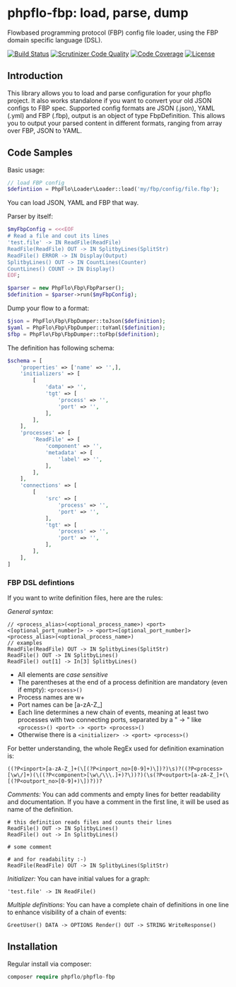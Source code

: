 # phpflo-fbp: load, parse, dump
Flowbased programming protocol (FBP) config file loader, using the FBP domain specific language (DSL).

[![Build Status](https://travis-ci.org/phpflo/phpflo-fbp.svg?branch=master)](https://travis-ci.org/phpflo)
[![Scrutinizer Code Quality](https://scrutinizer-ci.com/g/phpflo/phpflo-fbp/badges/quality-score.png?b=master)](https://scrutinizer-ci.com/g/phpflo/phpflo-fbp/?branch=master)
[![Code Coverage](https://scrutinizer-ci.com/g/phpflo/phpflo-fbp/badges/coverage.png?b=master)](https://scrutinizer-ci.com/g/phpflo/phpflo-fbp/?branch=master)
[![License](http://img.shields.io/:license-mit-blue.svg)](http://doge.mit-license.org)


## Introduction

This library allows you to load and parse configuration for your phpflo project. It also works standalone if you want to convert your old JSON configs to FBP spec.
Supported config formats are JSON (.json), YAML (.yml) and FBP (.fbp), output is an object of type FbpDefinition. This allows you to output your parsed content in different formats, ranging from array over FBP, JSON to YAML.

## Code Samples

Basic usage:
```php
// load FBP config
$defintiion = PhpFlo\Loader\Loader::load('my/fbp/config/file.fbp');
```
You can load JSON, YAML and FBP that way.

Parser by itself:
```php
$myFbpConfig = <<<EOF
# Read a file and cout its lines
'test.file' -> IN ReadFile(ReadFile)
ReadFile(ReadFile) OUT -> IN SplitbyLines(SplitStr)
ReadFile() ERROR -> IN Display(Output)
SplitbyLines() OUT -> IN CountLines(Counter)
CountLines() COUNT -> IN Display()
EOF;

$parser = new PhpFlo\Fbp\FbpParser();
$definition = $parser->run($myFbpConfig);
```
Dump your flow to a format:
```php
$json = PhpFlo\Fbp\FbpDumper::toJson($definition);
$yaml = PhpFlo\Fbp\FbpDumper::toYaml($definition);
$fbp = PhpFlo\Fbp\FbpDumper::toFbp($definition);
```

The definition has following schema:
```php
$schema = [
    'properties' => ['name' => '',],
    'initializers' => [
        [
            'data' => '',
            'tgt' => [
                'process' => '',
                'port' => '',
            ],
        ],
    ],
    'processes' => [
        'ReadFile' => [
            'component' => '',
            'metadata' => [
                'label' => '',
            ],
        ],
    ],
    'connections' => [
        [
            'src' => [
                'process' => '',
                'port' => '',
            ],
            'tgt' => [
                'process' => '',
                'port' => '',
            ],
        ],
    ],
]
```
### FBP DSL defintions

If you want to write definition files, here are the rules:

*General syntax*:
```
// <process_alias>(<optional_process_name>) <port><[optional_port_number]> -> <port><[optional_port_number]> <process_alias>(<optional_process_name>)
// examples
ReadFile(ReadFile) OUT -> IN SplitbyLines(SplitStr)
ReadFile() OUT -> IN SplitbyLines()
ReadFile() out[1] -> In[3] SplitbyLines()
```
* All elements are _case sensitive_
* The parentheses at the end of a process definition are mandatory (even if empty): ```<process>()```
* Process names are w+
* Port names can be [a-zA-Z_]
* Each line determines a new chain of events, meaning at least two processes with two connecting ports, separated by a " -> " like ```<process>() <port> -> <port> <process>()```
* Otherwise there is a ```<initializer> -> <port> <process>()```

For better understanding, the whole RegEx used for definition examination is:
```
((?P<inport>[a-zA-Z_]+(\[(?P<inport_no>[0-9]+)\])?)\s)?((?P<process>[\w\/]+)(\((?P<component>[\w\/\\\.]+)?\))?)(\s(?P<outport>[a-zA-Z_]+(\[(?P<outport_no>[0-9]+)\])?))?
```
*Comments:*
You can add comments and empty lines for better readability and documentation. If you have a comment in the first line, it will be used as name of the definition.
```
# this definition reads files and counts their lines
ReadFile() OUT -> IN SplitbyLines()
ReadFile() out -> In SplitbyLines()

# some comment

# and for readability :-)
ReadFile(ReadFile) OUT -> IN SplitbyLines(SplitStr)
```

*Initializer:*
You can have initial values for a graph:
```
'test.file' -> IN ReadFile()
```

*Multiple definitions*:
You can have a complete chain of definitions in one line to enhance visibility of a chain of events:
```
GreetUser() DATA -> OPTIONS Render() OUT -> STRING WriteResponse()
```

## Installation

Regular install via composer:
```php
composer require phpflo/phpflo-fbp
```

